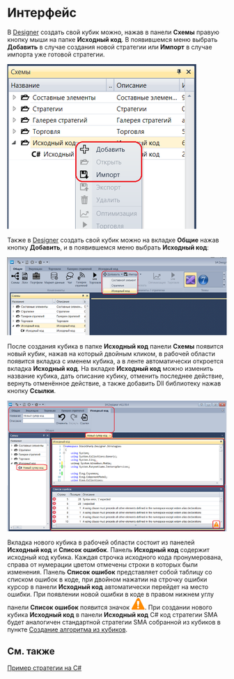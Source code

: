 # Интерфейс

В [Designer](Designer.md) создать свой кубик можно, нажав в панели **Схемы** правую кнопку мыши на папке **Исходный код**. В появившемся меню выбрать **Добавить** в случае создания новой стратегии или **Импорт** в случае импорта уже готовой стратегии.

![Designer The creation of the cube containing the source code 00](../images/Designer_creation_of_element_containing_source_code_00.png)

Также в [Designer](Designer.md) создать свой кубик можно на вкладке **Общие** нажав кнопку **Добавить**, и в появившемся меню выбрать **Исходный код**:

![Designer The creation of the cube containing the source code 01](../images/Designer_creation_of_element_containing_source_code_01.png)

После создания кубика в папке **Исходный код** панели **Схемы** появится новый кубик, нажав на который двойным кликом, в рабочей области появится вкладка с именем кубика, а в ленте автоматически откроется вкладка **Исходный код**. На вкладке **Исходный код** можно изменить название кубика, дать описание кубику, отменить последнее действие, вернуть отменённое действие, а также добавить Dll библиотеку нажав кнопку **Ссылки**.

![Designer The creation of the cube containing the source code 02](../images/Designer_creation_of_element_containing_source_code_02.png)

Вкладка нового кубика в рабочей области состоит из панелей **Исходный код** и **Список ошибок**. Панель **Исходный код** содержит исходный код кубика. Каждая строчка исходного кода пронумерована, справа от нумерации цветом отмечены строки в которых были изменения. Панель **Список ошибок** представляет собой таблицу со списком ошибок в коде, при двойном нажатии на строчку ошибки курсор в панели **Исходный код** автоматически перейдет на место ошибки. При появлении новой ошибки в коде в правом нижнем углу панели **Список ошибок** появится значок ![Designer The creation of the cube containing the source code 03](../images/Designer_creation_of_element_containing_source_code_03.png). При создании нового кубика **Исходный код** в панели **Исходный код** C\# код стратегии SMA будет аналогичен стандартной стратегии SMA собранной из кубиков в пункте [Создание алгоритма из кубиков](Designer_Algorithm_creation_of_elements.md).

## См. также

[Пример стратегии на C\#](Designer_Creating_strategy_from_source_code.md)
